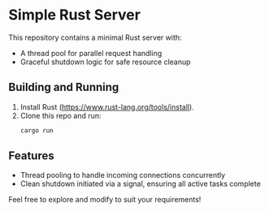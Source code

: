 # Simple Rust Server

This repository contains a minimal Rust server with:
- A thread pool for parallel request handling
- Graceful shutdown logic for safe resource cleanup

## Building and Running
1. Install Rust (https://www.rust-lang.org/tools/install).
2. Clone this repo and run:
    ```bash
    cargo run
    ```

## Features
- Thread pooling to handle incoming connections concurrently
- Clean shutdown initiated via a signal, ensuring all active tasks complete

Feel free to explore and modify to suit your requirements!